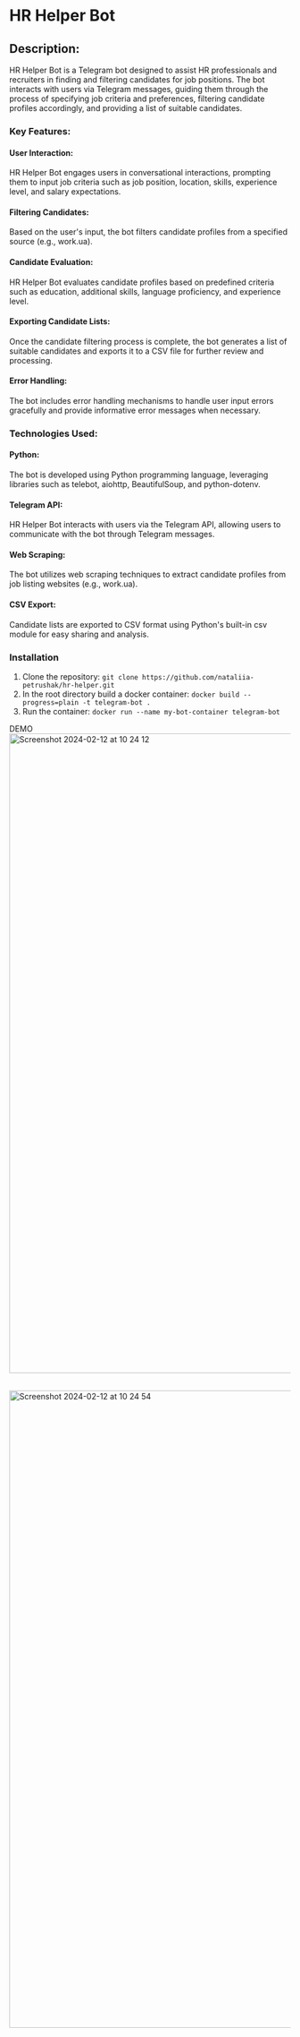 # HR Helper Bot

## Description:
HR Helper Bot is a Telegram bot designed to assist HR professionals and recruiters in finding and filtering candidates for job positions. The bot interacts with users via Telegram messages, guiding them through the process of specifying job criteria and preferences, filtering candidate profiles accordingly, and providing a list of suitable candidates.

### Key Features:

#### User Interaction: 
HR Helper Bot engages users in conversational interactions, prompting them to input job criteria such as job position, location, skills, experience level, and salary expectations.
#### Filtering Candidates: 
Based on the user's input, the bot filters candidate profiles from a specified source (e.g., work.ua).
#### Candidate Evaluation: 
HR Helper Bot evaluates candidate profiles based on predefined criteria such as education, additional skills, language proficiency, and experience level.
#### Exporting Candidate Lists: 
Once the candidate filtering process is complete, the bot generates a list of suitable candidates and exports it to a CSV file for further review and processing.
#### Error Handling: 
The bot includes error handling mechanisms to handle user input errors gracefully and provide informative error messages when necessary.

### Technologies Used:

#### Python: 
The bot is developed using Python programming language, leveraging libraries such as telebot, aiohttp, BeautifulSoup, and python-dotenv.
#### Telegram API: 
HR Helper Bot interacts with users via the Telegram API, allowing users to communicate with the bot through Telegram messages.
#### Web Scraping: 
The bot utilizes web scraping techniques to extract candidate profiles from job listing websites (e.g., work.ua).
#### CSV Export: 
Candidate lists are exported to CSV format using Python's built-in csv module for easy sharing and analysis.

### Installation

1. Clone the repository:
````git clone https://github.com/nataliia-petrushak/hr-helper.git````
2. In the root directory build a docker container:
````docker build --progress=plain -t telegram-bot .````
3. Run the container:
````docker run --name my-bot-container telegram-bot````

DEMO
<img width="1143" alt="Screenshot 2024-02-12 at 10 24 12" src="https://github.com/nataliia-petrushak/hr-helper/assets/87134904/1880ce2a-a02e-4b83-a3c9-eb0e9d53fae5"><br><br>

<img width="1139" alt="Screenshot 2024-02-12 at 10 24 54" src="https://github.com/nataliia-petrushak/hr-helper/assets/87134904/29d9af3e-42c7-4b41-ad05-b4631a9c6f0a">



